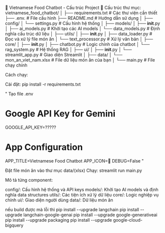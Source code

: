 🍜 Vietnamese Food Chatbot - Cấu trúc Project
📁 Cấu trúc thư mục:
vietnamese_food_chatbot/
│
├── requirements.txt          # Các thư viện cần thiết
├── .env.                     # File cấu hình
├── README.md                 # Hướng dẫn sử dụng
│
├── config/
│   └── settings.py           # Cấu hình hệ thống
│
├── models/
│   ├── __init__.py
│   ├── ai_models.py          # Khởi tạo các AI models
│   └── data_models.py        # Định nghĩa cấu trúc dữ liệu
│
├── utils/
│   ├── __init__.py
│   ├── data_loader.py        # Đọc và xử lý file món ăn
│   └── text_processor.py     # Xử lý văn bản
│
├── core/
│   ├── __init__.py
│   ├── chatbot.py           # Logic chính của chatbot
│   └── rag_system.py        # Hệ thống RAG
│
├── ui/
│   ├── __init__.py
│   └── streamlit_app.py     # Giao diện Streamlit
│
├── data/
│   └── mon_an_viet_nam.xlsx  # File dữ liệu món ăn của bạn
│
└── main.py                  # File chạy chính


Cách chạy:

Cài đặt: pip install -r requirements.txt

"
Tạo file .env
# Google API Key for Gemini
GOOGLE_API_KEY=?????

# App Configuration
APP_TITLE=Vietnamese Food Chatbot
APP_ICON=🍜
DEBUG=False
"

Đặt file món ăn vào thư mục data/(xlsx)
Chạy: streamlit run main.py

Mô tả từng component:

config/: Cấu hình hệ thống và API keys
models/: Khởi tạo AI models và định nghĩa data structures
utils/: Các tiện ích xử lý dữ liệu
core/: Logic nghiệp vụ chính
ui/: Giao diện người dùng
data/: Dữ liệu món ăn

nếu build được mà lỗi thì 
pip install --upgrade langchain
pip install --upgrade langchain-google-genai
pip install --upgrade google-generativeai
pip install --upgrade packaging
pip install --upgrade google-cloud-bigquery